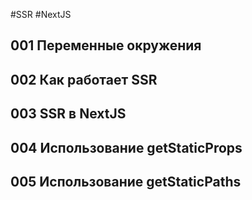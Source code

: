 #SSR #NextJS 
## 001 Переменные окружения









## 002 Как работает SSR









## 003 SSR в NextJS









## 004 Использование getStaticProps









## 005 Использование getStaticPaths






